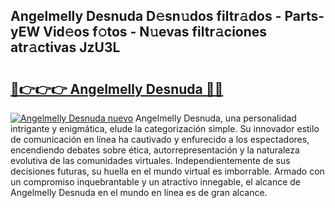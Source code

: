 ## Angelmelly Desnuda D𝚎sn𝚞dos filtr𝚊dos - Parts-yEW Vid𝚎os f𝚘tos - N𝚞evas filtr𝚊ciones atr𝚊ctivas JzU3L

# <h2><a href="http://mb367z.tromn.icu/?c=Angelmelly+Desnuda">🔗👉👉👉 Angelmelly Desnuda 🔗🔗</a></h2>

[![Angelmelly Desnuda nuevo](https://i.imgur.com/pEAQMta.gif)](http://mb367z.tromn.icu/?c=Angelmelly+Desnuda)
Angelmelly Desnuda, una personalidad intrigante y enigmática, elude la categorización simple. Su innovador estilo de comunicación en línea ha cautivado y enfurecido a los espectadores, encendiendo debates sobre ética, autorrepresentación y la naturaleza evolutiva de las comunidades virtuales. Independientemente de sus decisiones futuras, su huella en el mundo virtual es imborrable. Armado con un compromiso inquebrantable y un atractivo innegable, el alcance de Angelmelly Desnuda en el mundo en línea es de gran alcance.
